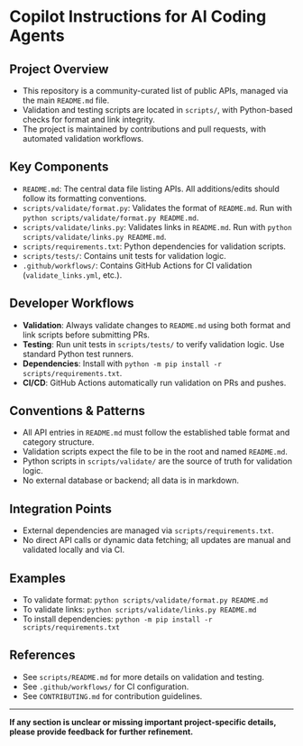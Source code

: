 # Copilot Instructions for AI Coding Agents

## Project Overview
- This repository is a community-curated list of public APIs, managed via the main `README.md` file.
- Validation and testing scripts are located in `scripts/`, with Python-based checks for format and link integrity.
- The project is maintained by contributions and pull requests, with automated validation workflows.

## Key Components
- `README.md`: The central data file listing APIs. All additions/edits should follow its formatting conventions.
- `scripts/validate/format.py`: Validates the format of `README.md`. Run with `python scripts/validate/format.py README.md`.
- `scripts/validate/links.py`: Validates links in `README.md`. Run with `python scripts/validate/links.py README.md`.
- `scripts/requirements.txt`: Python dependencies for validation scripts.
- `scripts/tests/`: Contains unit tests for validation logic.
- `.github/workflows/`: Contains GitHub Actions for CI validation (`validate_links.yml`, etc.).

## Developer Workflows
- **Validation**: Always validate changes to `README.md` using both format and link scripts before submitting PRs.
- **Testing**: Run unit tests in `scripts/tests/` to verify validation logic. Use standard Python test runners.
- **Dependencies**: Install with `python -m pip install -r scripts/requirements.txt`.
- **CI/CD**: GitHub Actions automatically run validation on PRs and pushes.

## Conventions & Patterns
- All API entries in `README.md` must follow the established table format and category structure.
- Validation scripts expect the file to be in the root and named `README.md`.
- Python scripts in `scripts/validate/` are the source of truth for validation logic.
- No external database or backend; all data is in markdown.

## Integration Points
- External dependencies are managed via `scripts/requirements.txt`.
- No direct API calls or dynamic data fetching; all updates are manual and validated locally and via CI.

## Examples
- To validate format: `python scripts/validate/format.py README.md`
- To validate links: `python scripts/validate/links.py README.md`
- To install dependencies: `python -m pip install -r scripts/requirements.txt`

## References
- See `scripts/README.md` for more details on validation and testing.
- See `.github/workflows/` for CI configuration.
- See `CONTRIBUTING.md` for contribution guidelines.

---

**If any section is unclear or missing important project-specific details, please provide feedback for further refinement.**
